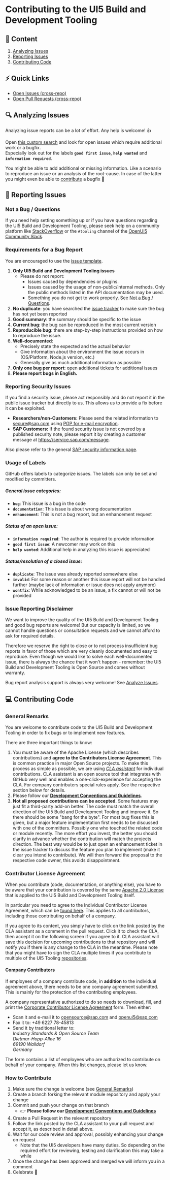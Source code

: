 # Contributing to the UI5 Build and Development Tooling
## 📖 Content
 1. [Analyzing Issues](#-analyzing-issues)
 2. [Reporting Issues](#-reporting-issues)
 3. [Contributing Code](#-contributing-code)

## ⚡️ Quick Links
- [Open Issues (cross-repo)](https://github.com/issues?utf8=%E2%9C%93&q=is%3Aopen+is%3Aissue+repo%3ASAP%2Fui5-tooling+repo%3ASAP%2Fui5-cli+repo%3ASAP%2Fui5-logger+repo%3ASAP%2Fui5-project+repo%3ASAP%2Fui5-server+repo%3ASAP%2Fui5-builder+repo%3ASAP%2Fui5-fs)
- [Open Pull Requests (cross-repo)](https://github.com/pulls?utf8=%E2%9C%93&q=is%3Aopen+is%3Apr+repo%3ASAP%2Fui5-tooling+repo%3ASAP%2Fui5-cli+repo%3ASAP%2Fui5-logger+repo%3ASAP%2Fui5-project+repo%3ASAP%2Fui5-server+repo%3ASAP%2Fui5-builder+repo%3ASAP%2Fui5-fs)

## 🔍 Analyzing Issues
Analyzing issue reports can be a lot of effort. Any help is welcome! 👍

Open [this custom search](https://github.com/issues?utf8=%E2%9C%93&q=is%3Aopen+is%3Aissue+repo%3ASAP%2Fui5-tooling+repo%3ASAP%2Fui5-cli+repo%3ASAP%2Fui5-logger+repo%3ASAP%2Fui5-project+repo%3ASAP%2Fui5-server+repo%3ASAP%2Fui5-builder+repo%3ASAP%2Fui5-fs) and look for open issues which require additional work or a bugfix.  
Especially look out for the labels **`good first issue`**, **`help wanted`** and **`information required`**.

You might be able to add additional or missing information. Like a scenario to reproduce an issue or an analysis of the root-cause. In case of the latter you might even be able to [contribute](#-contributing-code) a bugfix 🙌

## 📝 Reporting Issues
### Not a Bug / Questions
If you need help setting something up or if you have questions regarding the UI5 Build and Development Tooling, please seek help on a community platform like [StackOverflow](http://stackoverflow.com/questions/tagged/ui5-tooling) or the `#tooling` channel of the [OpenUI5 Community Slack](https://slackui5invite.herokuapp.com).

### Requirements for a Bug Report
You are encouraged to use the [issue template](ISSUE_TEMPLATE.md).

1. **Only UI5 Build and Development Tooling issues**
    * Please do not report:
        * Issues caused by dependencies or plugins.
        * Issues caused by the usage of non-public/internal methods. Only the public methods listed in the API documentation may be used.
        * Something you do not get to work properly. See [Not a Bug / Questions](#not-a-bug--questions).
2. **No duplicate**: you have searched the [issue tracker](https://github.com/issues?utf8=%E2%9C%93&q=is%3Aopen+is%3Aissue+repo%3ASAP%2Fui5-tooling+repo%3ASAP%2Fui5-cli+repo%3ASAP%2Fui5-logger+repo%3ASAP%2Fui5-project+repo%3ASAP%2Fui5-server+repo%3ASAP%2Fui5-builder+repo%3ASAP%2Fui5-fs) to make sure the bug has not yet been reported
3. **Good summary**: the summary should be specific to the issue
4. **Current bug**: the bug can be reproduced in the most current version
5. **Reproducible bug**: there are step-by-step instructions provided on how to reproduce the issue.
6. **Well-documented**:
    * Precisely state the expected and the actual behavior
    * Give information about the environment the issue occurs in (OS/Platform, Node.js version, etc.)
    * Generally give as much additional information as possible
8. **Only one bug per report**: open additional tickets for additional issues
9. **Please report bugs in English.**

### Reporting Security Issues
If you find a security issue, please act responsibly and do not report it in the public issue tracker but directly to us. This allows us to provide a fix before it can be exploited.

- **Researchers/non-Customers:** Please send the related information to secure@sap.com using [PGP for e-mail encryption](http://global.sap.com/pc/security/keyblock.txt).  
- **SAP Customers:** If the found security issue is not covered by a published security note, please report it by creating a customer message at https://service.sap.com/message.

Also please refer to the general [SAP security information page](https://www.sap.com/corporate/en/company/security.html).

### Usage of Labels
GitHub offers labels to categorize issues. The labels can only be set and modified by committers.

##### General issue categories:
* **`bug`**: This issue is a bug in the code
* **`documentation`**: This issue is about wrong documentation
* **`enhancement`**: This is not a bug report, but an enhancement request

##### Status of an open issue:
* **`information required`**: The author is required to provide information
* **`good first issue`**: A newcomer may work on this
* **`help wanted`**: Additional help in analyzing this issue is appreciated

##### Status/resolution of a closed issue:
* **`duplicate`**: The issue was already reported somewhere else
* **`invalid`**: For some reason or another this issue report will not be handled further (maybe lack of information or issue does not apply anymore)
* **`wontfix`**: While acknowledged to be an issue, a fix cannot or will not be provided

### Issue Reporting Disclaimer
We want to improve the quality of the UI5 Build and Development Tooling and good bug reports are welcome! But our capacity is limited, so we cannot handle questions or consultation requests and we cannot afford to ask for required details.

Therefore we reserve the right to close or to not process insufficient bug reports in favor of those which are very cleanly documented and easy to reproduce. Even though we would like to solve each well-documented issue, there is always the chance that it won't happen - remember: the UI5 Build and Development Tooling is Open Source and comes without warranty.

Bug report analysis support is always very welcome! See [Analyze Issues](#-analyzing-issues).

## 💻 Contributing Code
### General Remarks
You are welcome to contribute code to the UI5 Build and Development Tooling in order to fix bugs or to implement new features.

There are three important things to know:

1. You must be aware of the Apache License (which describes contributions) and **agree to the Contributors License Agreement**. This is common practice in major Open Source projects. To make this process as simple as possible, we are using *[CLA assistant](https://cla-assistant.io/)* for individual contributions. CLA assistant is an open source tool that integrates with GitHub very well and enables a one-click-experience for accepting the CLA. For company contributers special rules apply. See the respective section below for details.
2. Please follow our **[Development Conventions and Guidelines](docs/Guidelines.md)**.
3. **Not all proposed contributions can be accepted**. Some features may just fit a third-party add-on better. The code must match the overall direction of the UI5 Build and Development Tooling and improve it. So there should be some "bang for the byte". For most bug fixes this is given, but a major feature implementation first needs to be discussed with one of the committers. Possibly one who touched the related code or module recently. The more effort you invest, the better you should clarify in advance whether the contribution will match the projects direction. The best way would be to just open an enhancement ticket in the issue tracker to discuss the feature you plan to implement (make it clear you intend to contribute). We will then forward the proposal to the respective code owner, this avoids disappointment.

### Contributor License Agreement
When you contribute (code, documentation, or anything else), you have to be aware that your contribution is covered by the same [Apache 2.0 License](http://www.apache.org/licenses/LICENSE-2.0) that is applied to the UI5 Build and Development Tooling itself.

In particular you need to agree to the Individual Contributor License Agreement, which can be [found here](https://gist.github.com/CLAassistant/bd1ea8ec8aa0357414e8). This applies to all contributors, including those contributing on behalf of a company.

If you agree to its content, you simply have to click on the link posted by the CLA assistant as a comment in the pull request. Click it to check the CLA, then accept it on the following screen if you agree to it. CLA assistant will save this decision for upcoming contributions to that repository and will notify you if there is any change to the CLA in the meantime. Please note that you might have to sign the CLA multiple times if you contribute to multiple of the UI5 Tooling [repositories](./README.md#modules).

#### Company Contributors
If employees of a company contribute code, in **addition** to the individual agreement above, there needs to be one company agreement submitted. This is mainly for the protection of the contributing employees.

A company representative authorized to do so needs to download, fill, and print the [Corporate Contributor License Agreement](/docs/SAP%20Corporate%20Contributor%20License%20Agreement.pdf) form. Then either:

- Scan it and e-mail it to [opensource@sap.com](mailto:opensource@sap.com) and [openui5@sap.com](mailto:openui5@sap.com)
- Fax it to: +49 6227 78-45813
- Send it by traditional letter to:  
  *Industry Standards & Open Source Team*  
  *Dietmar-Hopp-Allee 16*  
  *69190 Walldorf*  
  *Germany*

The form contains a list of employees who are authorized to contribute on behalf of your company. When this list changes, please let us know.

### How to Contribute
1. Make sure the change is welcome (see [General Remarks](#general-remarks))
2. Create a branch forking the relevant module repository and apply your change
3. Commit and push your change on that branch
    - 👉 **Please follow our [Development Conventions and Guidelines](docs/Guidelines.md)**
5. Create a Pull Request in the relevant repository
6. Follow the link posted by the CLA assistant to your pull request and accept it, as described in detail above.
7. Wait for our code review and approval, possibly enhancing your change on request
    - Note that the UI5 developers have many duties. So depending on the required effort for reviewing, testing and clarification this may take a while
8. Once the change has been approved and merged we will inform you in a comment
9. Celebrate 🎉
